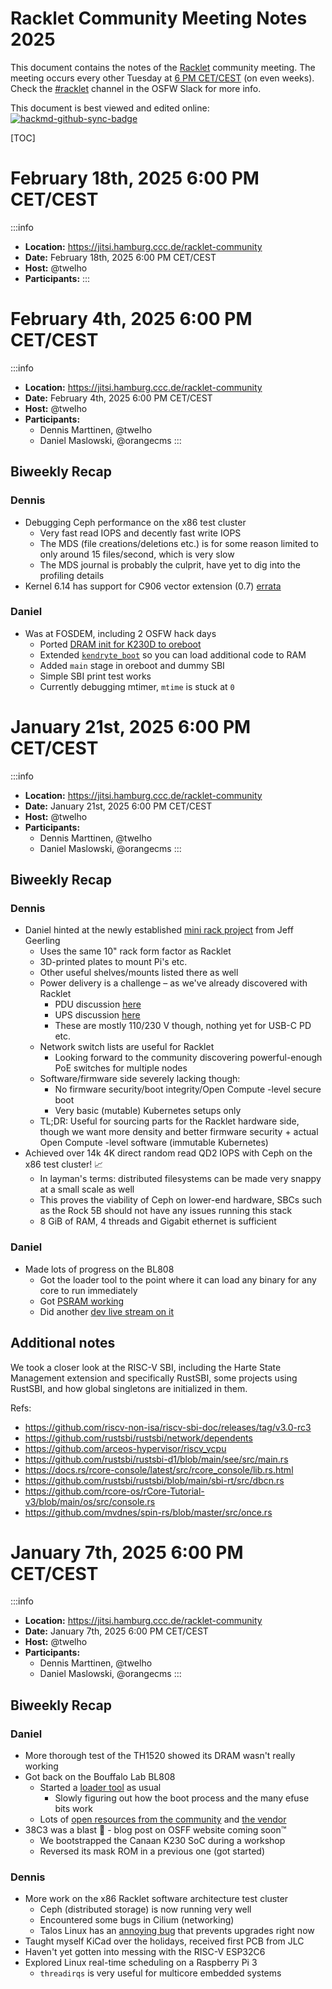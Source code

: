 # Racklet Community Meeting Notes 2025

This document contains the notes of the [Racklet](https://github.com/racklet/) community meeting. The meeting occurs every other Tuesday at [6 PM CET/CEST](https://dateful.com/convert/berlin-germany?t=6pm) (on even weeks). Check the [#racklet](https://osfw.slack.com/messages/racklet/) channel in the OSFW Slack for more info.

This document is best viewed and edited online: [![hackmd-github-sync-badge](https://hackmd.io/PRLxctjyT8OUb0zvsMpgLw/badge)](https://hackmd.io/PRLxctjyT8OUb0zvsMpgLw)

[TOC]

# February 18th, 2025 6:00 PM CET/CEST

:::info
- **Location:** https://jitsi.hamburg.ccc.de/racklet-community
- **Date:** February 18th, 2025 6:00 PM CET/CEST
- **Host:** @twelho
- **Participants:**
:::

# February 4th, 2025 6:00 PM CET/CEST

:::info
- **Location:** https://jitsi.hamburg.ccc.de/racklet-community
- **Date:** February 4th, 2025 6:00 PM CET/CEST
- **Host:** @twelho
- **Participants:**
    - Dennis Marttinen, @twelho
    - Daniel Maslowski, @orangecms
:::

## Biweekly Recap

### Dennis

- Debugging Ceph performance on the x86 test cluster
    - Very fast read IOPS and decently fast write IOPS
    - The MDS (file creations/deletions etc.) is for some reason limited to only around 15 files/second, which is very slow
    - The MDS journal is probably the culprit, have yet to dig into the profiling details
- Kernel 6.14 has support for C906 vector extension (0.7) [errata](https://www.phoronix.com/news/Linux-6.14-RISC-V)

### Daniel

- Was at FOSDEM, including 2 OSFW hack days
    - Ported [DRAM init for K230D to oreboot](https://github.com/oreboot/oreboot/pull/764)
    - Extended [`kendryte_boot`](https://github.com/orangecms/kendryte_boot) so you can load additional code to RAM
    - Added `main` stage in oreboot and dummy SBI
    - Simple SBI print test works
    - Currently debugging mtimer, `mtime` is stuck at `0`

# January 21st, 2025 6:00 PM CET/CEST

:::info
- **Location:** https://jitsi.hamburg.ccc.de/racklet-community
- **Date:** January 21st, 2025 6:00 PM CET/CEST
- **Host:** @twelho
- **Participants:**
    - Dennis Marttinen, @twelho
    - Daniel Maslowski, @orangecms
:::

## Biweekly Recap

### Dennis

- Daniel hinted at the newly established [mini rack project](https://mini-rack.jeffgeerling.com/) from Jeff Geerling
    - Uses the same 10" rack form factor as Racklet
    - 3D-printed plates to mount Pi's etc.
    - Other useful shelves/mounts listed there as well
    - Power delivery is a challenge – as we've already discovered with Racklet
        - PDU discussion [here](https://github.com/geerlingguy/mini-rack/issues/5)
        - UPS discussion [here](https://github.com/geerlingguy/mini-rack/issues/1)
        - These are mostly 110/230 V though, nothing yet for USB-C PD etc.
    - Network switch lists are useful for Racklet
        - Looking forward to the community discovering powerful-enough PoE switches for multiple nodes
    - Software/firmware side severely lacking though:
        - No firmware security/boot integrity/Open Compute -level secure boot
        - Very basic (mutable) Kubernetes setups only
    - TL;DR: Useful for sourcing parts for the Racklet hardware side, though we want more density and better firmware security + actual Open Compute -level software (immutable Kubernetes)
- Achieved over 14k 4K direct random read QD2 IOPS with Ceph on the x86 test cluster! :chart_with_upwards_trend:
    - In layman's terms: distributed filesystems can be made very snappy at a small scale as well
    - This proves the viability of Ceph on lower-end hardware, SBCs such as the Rock 5B should not have any issues running this stack
    - 8 GiB of RAM, 4 threads and Gigabit ethernet is sufficient

### Daniel

- Made lots of progress on the BL808
    - Got the loader tool to the point where it can load any binary for any core to run immediately
    - Got [PSRAM working](https://mastodon.social/@CyReVolt/113852399724541310)
    - Did another [dev live stream on it](https://www.youtube.com/watch?v=wCvZkpvgpm0)

## Additional notes

We took a closer look at the RISC-V SBI, including the Harte State Management extension and specifically RustSBI, some projects using RustSBI, and how global singletons are initialized in them.

Refs:
- https://github.com/riscv-non-isa/riscv-sbi-doc/releases/tag/v3.0-rc3
- https://github.com/rustsbi/rustsbi/network/dependents
- https://github.com/arceos-hypervisor/riscv_vcpu
- https://github.com/rustsbi/rustsbi-d1/blob/main/see/src/main.rs
- https://docs.rs/rcore-console/latest/src/rcore_console/lib.rs.html
- https://github.com/rustsbi/rustsbi/blob/main/sbi-rt/src/dbcn.rs
- https://github.com/rcore-os/rCore-Tutorial-v3/blob/main/os/src/console.rs
- https://github.com/mvdnes/spin-rs/blob/master/src/once.rs

# January 7th, 2025 6:00 PM CET/CEST

:::info
- **Location:** https://jitsi.hamburg.ccc.de/racklet-community
- **Date:** January 7th, 2025 6:00 PM CET/CEST
- **Host:** @twelho
- **Participants:**
    - Dennis Marttinen, @twelho
    - Daniel Maslowski, @orangecms
:::

## Biweekly Recap

### Daniel

- More thorough test of the TH1520 showed its DRAM wasn't really working
- Got back on the Bouffalo Lab BL808
    - Started a [loader tool](https://github.com/orangecms/bl_boot) as usual
        - Slowly figuring out how the boot process and the many efuse bits work
    - Lots of [open resources from the community](https://github.com/openbouffalo/) and [the vendor](https://github.com/bouffalolab/)
- 38C3 was a blast :tada: - blog post on OSFF website coming soon:tm:
    - We bootstrapped the Canaan K230 SoC during a workshop
    - Reversed its mask ROM in a previous one (got started)

### Dennis

- More work on the x86 Racklet software architecture test cluster
    - Ceph (distributed storage) is now running very well
    - Encountered some bugs in Cilium (networking)
    - Talos Linux has an [annoying bug](https://github.com/siderolabs/talos/pull/10060) that prevents upgrades right now
- Taught myself KiCad over the holidays, received first PCB from JLC
- Haven't yet gotten into messing with the RISC-V ESP32C6
- Explored Linux real-time scheduling on a Raspberry Pi 3
    - `threadirqs` is very useful for multicore embedded systems
